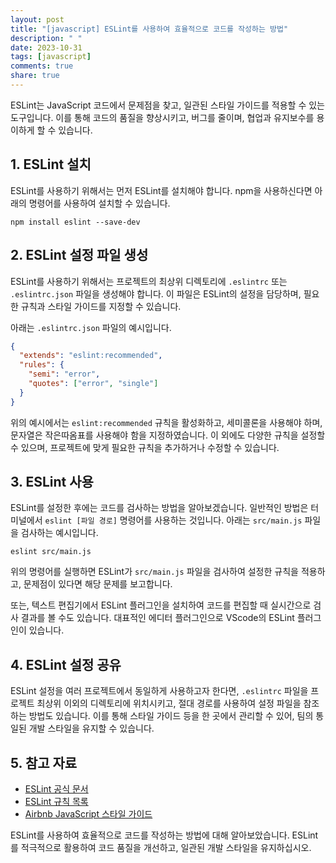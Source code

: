 ```yaml
---
layout: post
title: "[javascript] ESLint를 사용하여 효율적으로 코드를 작성하는 방법"
description: " "
date: 2023-10-31
tags: [javascript]
comments: true
share: true
---
```


ESLint는 JavaScript 코드에서 문제점을 찾고, 일관된 스타일 가이드를 적용할 수 있는 도구입니다. 이를 통해 코드의 품질을 향상시키고, 버그를 줄이며, 협업과 유지보수를 용이하게 할 수 있습니다.

## 1. ESLint 설치

ESLint를 사용하기 위해서는 먼저 ESLint를 설치해야 합니다. npm을 사용하신다면 아래의 명령어를 사용하여 설치할 수 있습니다.

```shell
npm install eslint --save-dev
```

## 2. ESLint 설정 파일 생성

ESLint를 사용하기 위해서는 프로젝트의 최상위 디렉토리에 `.eslintrc` 또는 `.eslintrc.json` 파일을 생성해야 합니다. 이 파일은 ESLint의 설정을 담당하며, 필요한 규칙과 스타일 가이드를 지정할 수 있습니다.

아래는 `.eslintrc.json` 파일의 예시입니다.

```json
{
  "extends": "eslint:recommended",
  "rules": {
    "semi": "error",
    "quotes": ["error", "single"]
  }
}
```

위의 예시에서는 `eslint:recommended` 규칙을 활성화하고, 세미콜론을 사용해야 하며, 문자열은 작은따옴표를 사용해야 함을 지정하였습니다. 이 외에도 다양한 규칙을 설정할 수 있으며, 프로젝트에 맞게 필요한 규칙을 추가하거나 수정할 수 있습니다.

## 3. ESLint 사용

ESLint를 설정한 후에는 코드를 검사하는 방법을 알아보겠습니다. 일반적인 방법은 터미널에서 `eslint [파일 경로]` 명령어를 사용하는 것입니다. 아래는 `src/main.js` 파일을 검사하는 예시입니다.

```shell
eslint src/main.js
```

위의 명령어를 실행하면 ESLint가 `src/main.js` 파일을 검사하여 설정한 규칙을 적용하고, 문제점이 있다면 해당 문제를 보고합니다.

또는, 텍스트 편집기에서 ESLint 플러그인을 설치하여 코드를 편집할 때 실시간으로 검사 결과를 볼 수도 있습니다. 대표적인 에디터 플러그인으로 VScode의 ESLint 플러그인이 있습니다.

## 4. ESLint 설정 공유

ESLint 설정을 여러 프로젝트에서 동일하게 사용하고자 한다면, `.eslintrc` 파일을 프로젝트 최상위 이외의 디렉토리에 위치시키고, 절대 경로를 사용하여 설정 파일을 참조하는 방법도 있습니다. 이를 통해 스타일 가이드 등을 한 곳에서 관리할 수 있어, 팀의 통일된 개발 스타일을 유지할 수 있습니다.

## 5. 참고 자료

- [ESLint 공식 문서](https://eslint.org/docs/user-guide/getting-started)
- [ESLint 규칙 목록](https://eslint.org/docs/rules/)
- [Airbnb JavaScript 스타일 가이드](https://github.com/airbnb/javascript)

ESLint를 사용하여 효율적으로 코드를 작성하는 방법에 대해 알아보았습니다. ESLint를 적극적으로 활용하여 코드 품질을 개선하고, 일관된 개발 스타일을 유지하십시오.